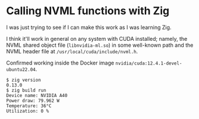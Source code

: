 # Calling NVML functions with Zig

I was just trying to see if I can make this work as I was learning Zig.

I think it'll work in general on any system with CUDA installed; namely, the NVML shared object file (`libnvidia-ml.so`) in some well-known path and the NVML header file at `/usr/local/cuda/include/nvml.h`.

Confirmed working inside the Docker image `nvidia/cuda:12.4.1-devel-ubuntu22.04`.

```console
$ zig version
0.13.0
$ zig build run
Device name: NVIDIA A40
Power draw: 79.962 W
Temperature: 36°C
Utilization: 0 %
```
